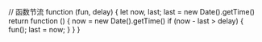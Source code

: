 // 函数节流 
function (fun, delay) {
  let now, last;
  last = new Date().getTime()
  return function () {
    now = new Date().getTime()
    if (now - last > delay) {
      fun();
      last = now;
    }
  }
}
